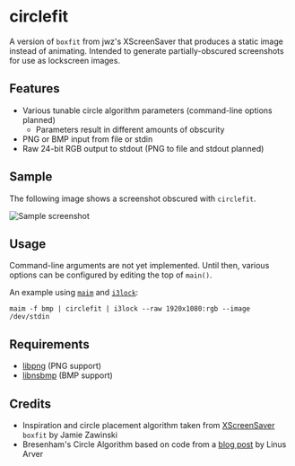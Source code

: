 # circlefit
A version of `boxfit` from jwz's XScreenSaver that produces a static image instead of animating.
Intended to generate partially-obscured screenshots for use as lockscreen images.

## Features
* Various tunable circle algorithm parameters (command-line options planned)
  * Parameters result in different amounts of obscurity
* PNG or BMP input from file or stdin
* Raw 24-bit RGB output to stdout (PNG to file and stdout planned)

## Sample
The following image shows a screenshot obscured with `circlefit`.

![Sample screenshot](https://i.imgur.com/OKxVMJZ.png)

## Usage
Command-line arguments are not yet implemented. Until then, various options can be configured by editing the top of `main()`.

An example using [`maim`](https://github.com/naelstrof/maim) and [`i3lock`](https://github.com/i3/i3lock):
```
maim -f bmp | circlefit | i3lock --raw 1920x1080:rgb --image /dev/stdin
```

## Requirements
* [libpng](http://www.libpng.org/pub/png/libpng.html) (PNG support)
* [libnsbmp](https://www.netsurf-browser.org/projects/libnsbmp/) (BMP support)

## Credits
* Inspiration and circle placement algorithm taken from [XScreenSaver](https://www.jwz.org/xscreensaver/) `boxfit` by Jamie Zawinski
* Bresenham's Circle Algorithm based on code from a [blog post](https://funloop.org/post/2021-03-15-bresenham-circle-drawing-algorithm.html) by Linus Arver
